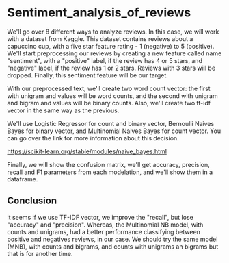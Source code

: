 # Sentiment_analysis_of_reviews

We'll go over 8 different ways to analyze reviews. In this case, we will work with a dataset from Kaggle. This dataset contains reviews about a capuccino cup, with a five star feature rating - 1 (negative) to 5 (positive). We'll start preprocessing our reviews by creating a new feature called name "sentiment", with a "positive" label, if the review has 4 or 5 stars, and "negative" label, if the review has 1 or 2 stars. Reviews with 3 stars will be dropped. Finally, this sentiment feature will be our target.

With our preprocessed text, we'll create two word count vector: the first with unigram and values will be word counts, and the second with unigram and bigram and values will be binary counts. Also, we'll create two tf-idf vector in the same way as the previous.

We'll use Logistic Regressor for count and binary vector, Bernoulli Naives Bayes for binary vector, and Multinomial Naives Bayes for count vector. You can go over the link for more information about this decision.

https://scikit-learn.org/stable/modules/naive_bayes.html


Finally, we will show the confusion matrix, we'll get accuracy, precision, recall and F1 parameters from each modelation, and we'll show them in a dataframe.

## Conclusion
it seems if we use TF-IDF vector, we improve the "recall", but lose "accuracy" and "precision". Whereas, the Multinomial NB model, with counts and unigrams, had a better performance classifying between positive and negatives reviews, in our case. We should try the same model (MNB), with counts and bigrams, and counts with unigrams an bigrams but that is for another time.

